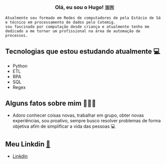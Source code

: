 



<h3 align="center">  <br>

Olá, eu sou o Hugo! 🇧🇷
<br>

</h3>

```
Atualmente sou formado em Redes de computadores de pela Estácio de Sá e técnico em processamento de dados pelo Cotemig.
sou fascinado por computação desde criança e atualmente tenho me dedicado a me tornar um profissional na área de automação de processos.
```
## Tecnologias que estou estudando atualmente 💻

  - Python
  - ETL
  - RPA
  - SQL
  - Regex

## Alguns fatos sobre mim 👨🏻‍💻

- Adoro conhecer coisas novas, trabalhar em grupo, obter novas experiências, sou proativo, sempre busco resolver problemas de forma objetiva afim de simplificar a vida das pessoas 💻

## Meu Linkdin [:link:](https://www.linkedin.com/in/hugo-moreira-405561b8/)
  - [Linkdin](https://www.linkedin.com/in/hugo-moreira-405561b8/)


